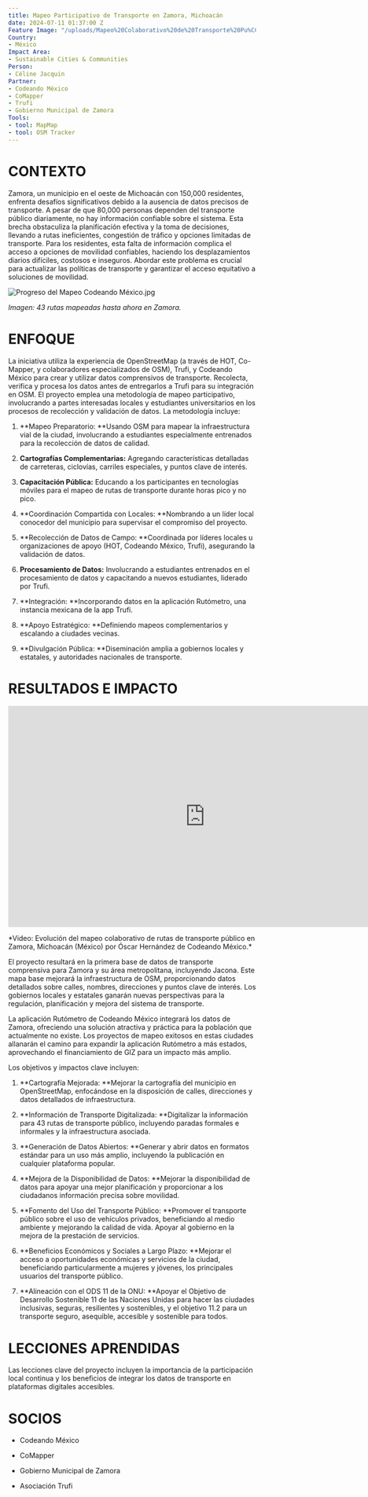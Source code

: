 ```yaml
---
title: Mapeo Participativo de Transporte en Zamora, Michoacán
date: 2024-07-11 01:37:00 Z
Feature Image: "/uploads/Mapeo%20Colaborativo%20de%20Transporte%20Pu%CC%81blico%20-%20HOT,%20CoMapper%20y%20Codeando%20Me%CC%81xico.jpg"
Country:
- México
Impact Area:
- Sustainable Cities & Communities
Person:
- Céline Jacquin
Partner:
- Codeando México
- CoMapper
- Trufi
- Gobierno Municipal de Zamora
Tools:
- tool: MapMap
- tool: OSM Tracker
---
```


# CONTEXTO

Zamora, un municipio en el oeste de Michoacán con 150,000 residentes, enfrenta desafíos significativos debido a la ausencia de datos precisos de transporte. A pesar de que 80,000 personas dependen del transporte público diariamente, no hay información confiable sobre el sistema. Esta brecha obstaculiza la planificación efectiva y la toma de decisiones, llevando a rutas ineficientes, congestión de tráfico y opciones limitadas de transporte. Para los residentes, esta falta de información complica el acceso a opciones de movilidad confiables, haciendo los desplazamientos diarios difíciles, costosos e inseguros. Abordar este problema es crucial para actualizar las políticas de transporte y garantizar el acceso equitativo a soluciones de movilidad.

![Progreso del Mapeo Codeando México.jpg](/uploads/Progreso%20del%20Mapeo%20Codeando%20Me%CC%81xico.jpg)

*Imagen: 43 rutas mapeadas hasta ahora en Zamora.*

# **ENFOQUE**

La iniciativa utiliza la experiencia de OpenStreetMap (a través de HOT, Co-Mapper, y colaboradores especializados de OSM), Trufi, y Codeando México para crear y utilizar datos comprensivos de transporte. Recolecta, verifica y procesa los datos antes de entregarlos a Trufi para su integración en OSM. El proyecto emplea una metodología de mapeo participativo, involucrando a partes interesadas locales y estudiantes universitarios en los procesos de recolección y validación de datos. La metodología incluye:

1. **Mapeo Preparatorio: **Usando OSM para mapear la infraestructura vial de la ciudad, involucrando a estudiantes especialmente entrenados para la recolección de datos de calidad.

2. **Cartografías Complementarias:** Agregando características detalladas de carreteras, ciclovías, carriles especiales, y puntos clave de interés.

3. **Capacitación Pública:** Educando a los participantes en tecnologías móviles para el mapeo de rutas de transporte durante horas pico y no pico.

4. **Coordinación Compartida con Locales: **Nombrando a un líder local conocedor del municipio para supervisar el compromiso del proyecto.

5. **Recolección de Datos de Campo: **Coordinada por líderes locales u organizaciones de apoyo (HOT, Codeando México, Trufi), asegurando la validación de datos.

6. **Procesamiento de Datos:** Involucrando a estudiantes entrenados en el procesamiento de datos y capacitando a nuevos estudiantes, liderado por Trufi.

7. **Integración: **Incorporando datos en la aplicación Rutómetro, una instancia mexicana de la app Trufi.

8. **Apoyo Estratégico: **Definiendo mapeos complementarios y escalando a ciudades vecinas.

9. **Divulgación Pública: **Diseminación amplia a gobiernos locales y estatales, y autoridades nacionales de transporte.

# RESULTADOS E IMPACTO

<iframe width="800" height="450" src="https://www.youtube.com/embed/hNaMCG4eKBE?si=NaVo08biD4hwNoA8" title="YouTube video player" frameborder="0" allow="accelerometer; autoplay; clipboard-write; encrypted-media; gyroscope; picture-in-picture; web-share" referrerpolicy="strict-origin-when-cross-origin" allowfullscreen></iframe>

\*Video: Evolución del mapeo colaborativo de rutas de transporte público en Zamora, Michoacán (México) por Óscar Hernández de Codeando México.\*

El proyecto resultará en la primera base de datos de transporte comprensiva para Zamora y su área metropolitana, incluyendo Jacona. Este mapa base mejorará la infraestructura de OSM, proporcionando datos detallados sobre calles, nombres, direcciones y puntos clave de interés. Los gobiernos locales y estatales ganarán nuevas perspectivas para la regulación, planificación y mejora del sistema de transporte.

La aplicación Rutómetro de Codeando México integrará los datos de Zamora, ofreciendo una solución atractiva y práctica para la población que actualmente no existe. Los proyectos de mapeo exitosos en estas ciudades allanarán el camino para expandir la aplicación Rutómetro a más estados, aprovechando el financiamiento de GIZ para un impacto más amplio.

Los objetivos y impactos clave incluyen:

1. **Cartografía Mejorada: **Mejorar la cartografía del municipio en OpenStreetMap, enfocándose en la disposición de calles, direcciones y datos detallados de infraestructura.

2. **Información de Transporte Digitalizada: **Digitalizar la información para 43 rutas de transporte público, incluyendo paradas formales e informales y la infraestructura asociada.

3. **Generación de Datos Abiertos: **Generar y abrir datos en formatos estándar para un uso más amplio, incluyendo la publicación en cualquier plataforma popular.

4. **Mejora de la Disponibilidad de Datos: **Mejorar la disponibilidad de datos para apoyar una mejor planificación y proporcionar a los ciudadanos información precisa sobre movilidad.

5. **Fomento del Uso del Transporte Público: **Promover el transporte público sobre el uso de vehículos privados, beneficiando al medio ambiente y mejorando la calidad de vida. Apoyar al gobierno en la mejora de la prestación de servicios.

6. **Beneficios Económicos y Sociales a Largo Plazo: **Mejorar el acceso a oportunidades económicas y servicios de la ciudad, beneficiando particularmente a mujeres y jóvenes, los principales usuarios del transporte público.

7. **Alineación con el ODS 11 de la ONU: **Apoyar el Objetivo de Desarrollo Sostenible 11 de las Naciones Unidas para hacer las ciudades inclusivas, seguras, resilientes y sostenibles, y el objetivo 11.2 para un transporte seguro, asequible, accesible y sostenible para todos.

# LECCIONES APRENDIDAS

Las lecciones clave del proyecto incluyen la importancia de la participación local continua y los beneficios de integrar los datos de transporte en plataformas digitales accesibles.

# SOCIOS

* Codeando México

* CoMapper

* Gobierno Municipal de Zamora

* Asociación Trufi